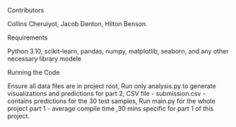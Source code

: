 Contributors

Collins Cheruiyot,
Jacob Denton,
Hilton Benson.

Requirements

Python 3.10,
scikit-learn,
pandas,
numpy,
matplotlib,
seaborn,
and any other necessary library modele

Running the Code

Ensure all data files are in project root,
Run only analysis.py to generate visualizations and predictions for part 2,
CSV file - submission.csv - contains predictions for the 30 test samples,
Run main.py for the whole project part 1 - average compile time ,30
 mins specific for part 1 of this project.
